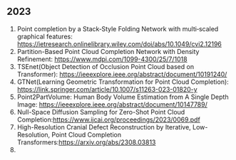 ## 2023
1) Point completion by a Stack‐Style Folding Network with multi‐scaled graphical features: https://ietresearch.onlinelibrary.wiley.com/doi/abs/10.1049/cvi2.12196
2) Partition-Based Point Cloud Completion Network with Density Refinement: https://www.mdpi.com/1099-4300/25/7/1018
3) TSEnet(Object Detection of Occlusion Point Cloud based on Transformer): https://ieeexplore.ieee.org/abstract/document/10191240/
4) GTNet(Learning Geometric Transformation for Point Cloud Completion): https://link.springer.com/article/10.1007/s11263-023-01820-y
5) Point2PartVolume: Human Body Volume Estimation from A Single Depth Image: https://ieeexplore.ieee.org/abstract/document/10147789/
6) Null-Space Diffusion Sampling for Zero-Shot Point Cloud Completion:https://www.ijcai.org/proceedings/2023/0069.pdf
7) High-Resolution Cranial Defect Reconstruction by Iterative, Low-Resolution, Point Cloud Completion Transformers:https://arxiv.org/abs/2308.03813
8) 
